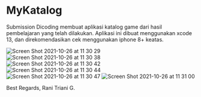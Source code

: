 # MyKatalog
Submission Dicoding membuat aplikasi katalog game dari hasil pembelajaran yang telah dilakukan. Aplikasi ini dibuat menggunakan xcode 13, dan direkomendasikan cek menggunakan iphone 8+ keatas.


![Screen Shot 2021-10-26 at 11 30 29](https://user-images.githubusercontent.com/28343688/138809208-63dd7ce7-bb9f-42ee-ab78-17599ef1149d.png)
![Screen Shot 2021-10-26 at 11 30 38](https://user-images.githubusercontent.com/28343688/138809217-066a077b-82b0-467f-a695-538a00868a66.png)
![Screen Shot 2021-10-26 at 11 30 42](https://user-images.githubusercontent.com/28343688/138809218-15607eb7-09ba-4fcb-8432-b211aef64e8a.png)
![Screen Shot 2021-10-26 at 11 30 44](https://user-images.githubusercontent.com/28343688/138809220-e01652b4-1479-4881-884e-fcc675a1d74d.png)
![Screen Shot 2021-10-26 at 11 30 47](https://user-images.githubusercontent.com/28343688/138809223-b736fc00-e289-48e1-815a-1e3d71b444c1.png)
![Screen Shot 2021-10-26 at 11 31 00](https://user-images.githubusercontent.com/28343688/138809225-fc69f24a-a79b-4ac8-9392-3508ba188d9a.png)


Best Regards, Rani Triani G.

